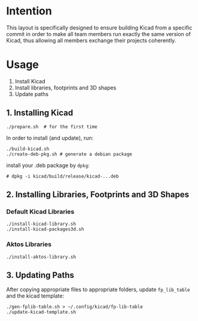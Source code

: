 # Intention

This layout is specifically designed to ensure building Kicad from a specific commit in order to make all team members run exactly the same version of Kicad, thus allowing all members exchange their projects coherently.

# Usage

1. Install Kicad 
2. Install libraries, footprints and 3D shapes 
3. Update paths

## 1. Installing Kicad

```
./prepare.sh  # for the first time
```

In order to install (and update), run:
```
./build-kicad.sh
./create-deb-pkg.sh # generate a debian package
```

install your .deb package by `dpkg`:
```
# dpkg -i kicad/build/release/kicad-...deb
```

## 2. Installing Libraries, Footprints and 3D Shapes

### Default Kicad Libraries

```
./install-kicad-library.sh
./install-kicad-packages3d.sh
```

### Aktos Libraries

```
./install-aktos-library.sh
```

## 3. Updating Paths
After copying appropriate files to appropriate folders, update `fp_lib_table`
and the kicad template:

```
./gen-fplib-table.sh > ~/.config/kicad/fp-lib-table
./update-kicad-template.sh
```
